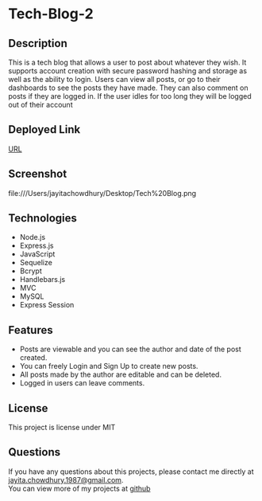 # Tech-Blog-2

## Description

This is a tech blog that allows a user to post about whatever they wish. It supports account creation with secure password hashing and storage as well as the ability to login. Users can view all posts, or go to their dashboards to see the posts they have made. They can also comment on posts if they are logged in. If the user idles for too long they will be logged out of their account

## Deployed Link
[URL](https://tech-blog-100.herokuapp.com/)

## Screenshot
file:///Users/jayitachowdhury/Desktop/Tech%20Blog.png
## Technologies

- Node.js
- Express.js
- JavaScript
- Sequelize
- Bcrypt
- Handlebars.js
- MVC
- MySQL
- Express Session


## Features
- Posts are viewable and you can see the author and date of the post created.
- You can freely Login and Sign Up to create new posts.
- All posts made by the author are editable and can be deleted.
- Logged in users can leave comments.

## License
This project is license under MIT

## Questions
If you have any questions about this projects, please contact me directly at jayita.chowdhury.1987@gmail.com. </br>
You can view more of my projects at 
[github](https://github.com/jayita87)
